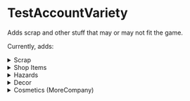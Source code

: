 # TestAccountVariety

Adds scrap and other stuff that may or may not fit the game.

Currently, adds:

<details>
<summary>Scrap</summary>

- Throwable Cube
- Yippee
- Ship Toy
- Webley Pyramid
- Pikachu
- Lunx Painting
- Alexandria Doll (Lunxara)
- Pepsi Can
- Toy Car
- Corn
- [Cleaning Drone Toy (Moonswept)](https://thunderstore.io/c/lethal-company/p/MoonsweptTeam/Moonswept/)
- Door ([Door Breach](https://thunderstore.io/c/lethal-company/p/TestAccount666/DoorBreach/))
- Shiba Plush
- Battery
- Dice
- Monitor
- Colored throwable cubes
- Hypercube
- Light Switch

</details>

<details>
<summary>Shop Items</summary>

- Telepad

</details>

<details>
<summary>Hazards</summary>

- Propulsion Mine
- Gift Mimic
- Prison Mine

</details>

<details>
<summary>Decor</summary>

- Stone

</details>

<details>
<summary>Cosmetics (MoreCompany)</summary>

- Shoulder Cube
- Cube Head
- Ship Hat
- Pikachu Hat

</details>